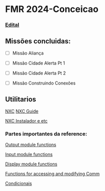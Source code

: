 # FMR 2024-Conceicao


### [Edital](https://docs.google.com/document/d/1GYI4jlVt_yt1teEoTLcq23WhZJW5KBZPciDaXZczRek/edit)


## Missões concluidas:
- [ ] Missão Aliança
- [ ] Missão Cidade Alerta Pt 1
- [ ] Missão Cidade Alerta Pt 2
- [ ] Missão Construindo Conexões



## Utilitarios
[NXC](https://bricxcc.sourceforge.net/nbc/nxcdoc/NXC_tutorial.pdf) 
[NXC Guide](https://bricxcc.sourceforge.net/nbc/nxcdoc/nxcapi/index.html)

[NXC Instalador e etc](https://bricxcc.sourceforge.net/)

### Partes importantes da reference:

[Output module functions](https://bricxcc.sourceforge.net/nbc/nxcdoc/nxcapi/group___output_module_functions.html)

[Input module functions](https://bricxcc.sourceforge.net/nbc/nxcdoc/nxcapi/group___input_module_functions.html)

[Display module functions](https://bricxcc.sourceforge.net/nbc/nxcdoc/nxcapi/group___display_module_functions.html)

[Functions for accessing and modifying Comm](https://bricxcc.sourceforge.net/nbc/nxcdoc/nxcapi/group___comm_module_functions.html)

[Condicionais](https://bricxcc.sourceforge.net/nbc/nxcdoc/nxcapi/ctrls.html)
